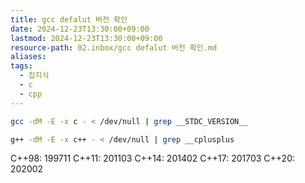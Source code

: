 ```yaml
---
title: gcc defalut 버전 확인
date: 2024-12-23T13:30:00+09:00
lastmod: 2024-12-23T13:30:00+09:00
resource-path: 02.inbox/gcc defalut 버전 확인.md
aliases: 
tags:
  - 잡지식
  - c
  - cpp
---
```

```bash
gcc -dM -E -x c - < /dev/null | grep __STDC_VERSION__
```



	
```bash
g++ -dM -E -x c++ - < /dev/null | grep __cplusplus
```
C++98: 199711
C++11: 201103
C++14: 201402
C++17: 201703
C++20: 202002